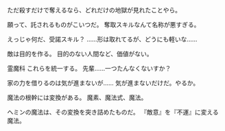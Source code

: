 ただ殺すだけで奪えるなら、どれだけの地獄が見れたことやら。

願って、託されるものがこいつだ。
奪取スキルなんて名称が悪すぎる。

えっじゃ何だ、受諾スキル？
……形は取れてるが、どうにも軽いな……

敵は目的を作る。
目的のない人間など、価値がない。

霊魔科
これらを統一する。
先輩……一つたんなくないすか？

家の力を借りるのは気が進まないが……
気が進まないだけだ。やるか。

魔法の根幹には変換がある。
魔素、魔法式、魔法。

ヘミンの魔法は、その変換を突き詰めたものだ。
『敵意』を『不運』に変える魔法。
